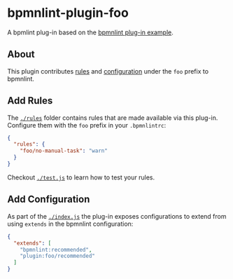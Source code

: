 # bpmnlint-plugin-foo

A bpmlint plug-in based on the [bpmnlint plug-in example](https://github.com/bpmn-io/bpmnlint-plugin-example).


## About

This plugin contributes [rules](#add-rules) and [configuration](#add-configuration) under the `foo` prefix to bpmnlint.


## Add Rules

The [`./rules`](./rules) folder contains rules that are made available via
this plug-in. Configure them with the `foo` prefix in your `.bpmnlintrc`:

```json
{
  "rules": {
    "foo/no-manual-task": "warn"
  }
}
```

Checkout [`./test.js`](./test.js) to learn how to test your rules.


## Add Configuration

As part of the [`./index.js`](./index.js) the plug-in exposes configurations
to extend from using `extends` in the bpmnlint configuration:

```json
{
  "extends": [
    "bpmnlint:recommended",
    "plugin:foo/recommended"
  ]
}
```